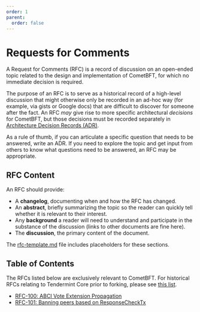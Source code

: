 ```yaml
---
order: 1
parent:
  order: false
---
```


# Requests for Comments

A Request for Comments (RFC) is a record of discussion on an open-ended topic
related to the design and implementation of CometBFT, for which no
immediate decision is required.

The purpose of an RFC is to serve as a historical record of a high-level
discussion that might otherwise only be recorded in an ad-hoc way (for example,
via gists or Google docs) that are difficult to discover for someone after the
fact. An RFC _may_ give rise to more specific architectural _decisions_ for
CometBFT, but those decisions must be recorded separately in
[Architecture Decision Records (ADR)](../architecture/).

As a rule of thumb, if you can articulate a specific question that needs to be
answered, write an ADR. If you need to explore the topic and get input from
others to know what questions need to be answered, an RFC may be appropriate.

## RFC Content

An RFC should provide:

- A **changelog**, documenting when and how the RFC has changed.
- An **abstract**, briefly summarizing the topic so the reader can quickly tell
  whether it is relevant to their interest.
- Any **background** a reader will need to understand and participate in the
  substance of the discussion (links to other documents are fine here).
- The **discussion**, the primary content of the document.

The [rfc-template.md](./rfc-template.md) file includes placeholders for these
sections.

## Table of Contents

The RFCs listed below are exclusively relevant to CometBFT. For historical RFCs
relating to Tendermint Core prior to forking, please see
[this list](./tendermint-core/).

<!-- - [RFC-NNN: Title](./rfc-NNN-title.md) -->
- [RFC-100: ABCI Vote Extension Propagation](./rfc-100-abci-vote-extension-propag.md)
- [RFC-101: Banning peers based on ResponseCheckTx](./rfc-101-p2p-bad-peers-checktx.md)
